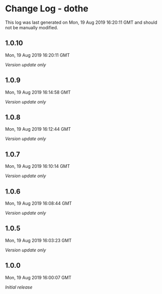 # Change Log - dothe

This log was last generated on Mon, 19 Aug 2019 16:20:11 GMT and should not be manually modified.

## 1.0.10
Mon, 19 Aug 2019 16:20:11 GMT

*Version update only*

## 1.0.9
Mon, 19 Aug 2019 16:14:58 GMT

*Version update only*

## 1.0.8
Mon, 19 Aug 2019 16:12:44 GMT

*Version update only*

## 1.0.7
Mon, 19 Aug 2019 16:10:14 GMT

*Version update only*

## 1.0.6
Mon, 19 Aug 2019 16:08:44 GMT

*Version update only*

## 1.0.5
Mon, 19 Aug 2019 16:03:23 GMT

*Version update only*

## 1.0.0
Mon, 19 Aug 2019 16:00:07 GMT

*Initial release*

